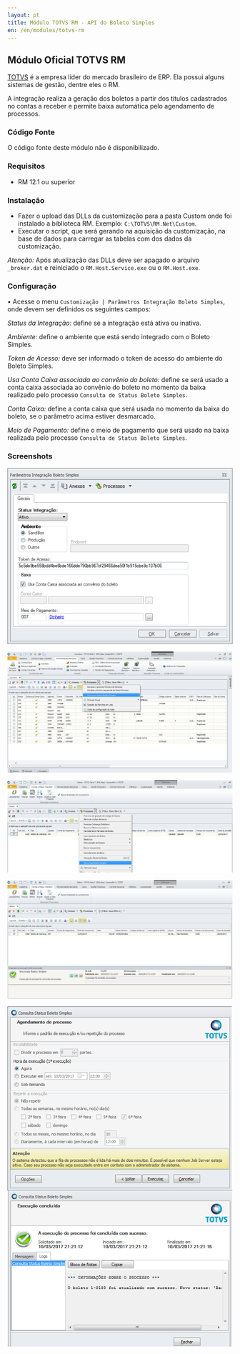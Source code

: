 ```yaml
---
layout: pt
title: Módulo TOTVS RM - API do Boleto Simples
en: /en/modules/totvs-rm
---
```


## Módulo Oficial TOTVS RM

[TOTVS](https://www.totvs.com) é a empresa líder do mercado brasileiro de ERP. Ela possui alguns sistemas de gestão, dentre eles o RM.

A integração realiza a geração dos boletos a partir dos títulos cadastrados no contas a receber e permite baixa automática pelo agendamento de processos.

### Código Fonte

O código fonte deste módulo não é disponibilizado.

### Requisitos

* RM 12.1 ou superior

### Instalação

*	Fazer o upload das DLLs da customização para a pasta Custom onde foi instalado a biblioteca RM. Exemplo: `C:\TOTVS\RM.Net\Custom`.
*	Executar o script, que será gerando na aquisição da customização, na base de dados para carregar as tabelas com dos dados da customização.

*Atenção:* Após atualização das DLLs deve ser apagado o arquivo `_broker.dat` e reiniciado o `RM.Host.Service.exe` ou o `RM.Host.exe`.

### Configuração

•	Acesse o menu `Customização | Parâmetros Integração Boleto Simples`, onde devem ser definidos os seguintes campos:

*Status da Integração:* define se a integração está ativa ou inativa.

*Ambiente:* define o ambiente que está sendo integrado com o Boleto Simples.

*Token de Acesso:* deve ser informado o token de acesso do ambiente do Boleto Simples.

*Usa Conta Caixa associada ao convênio do boleto:* define se será usado a conta caixa associada ao convênio do boleto no momento da baixa realizado pelo processo `Consulta de Status Boleto Simples`.

*Conta Caixa:* define a conta caixa que será usada no momento da baixa do boleto, se o parâmetro acima estiver desmarcado.

*Meio de Pagamento:* define o meio de pagamento que será usado na baixa realizada pelo processo `Consulta de Status Boleto Simples`.

### Screenshots

![](/img/modules/totvs-rm/screenshot-1.png)

![](/img/modules/totvs-rm/screenshot-2.png)

![](/img/modules/totvs-rm/screenshot-3.png)

![](/img/modules/totvs-rm/screenshot-4.png)

![](/img/modules/totvs-rm/screenshot-5.png)
